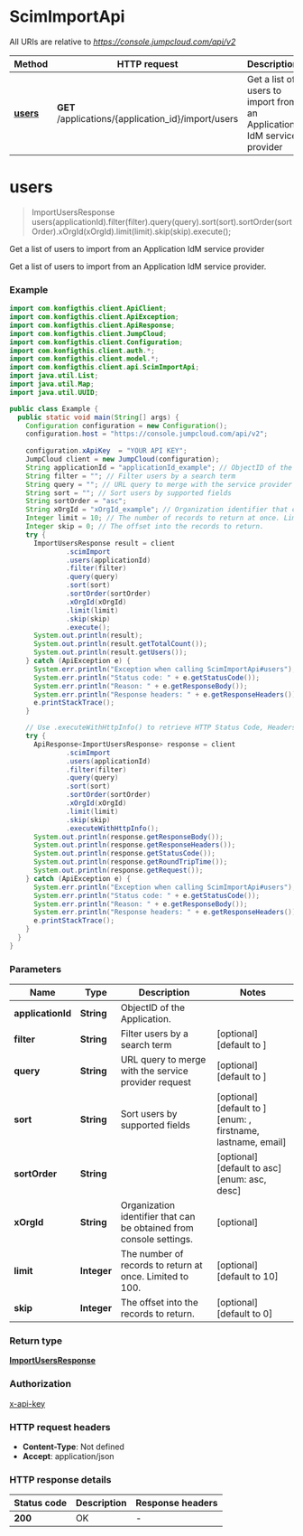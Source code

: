 # ScimImportApi

All URIs are relative to *https://console.jumpcloud.com/api/v2*

| Method | HTTP request | Description |
|------------- | ------------- | -------------|
| [**users**](ScimImportApi.md#users) | **GET** /applications/{application_id}/import/users | Get a list of users to import from an Application IdM service provider |


<a name="users"></a>
# **users**
> ImportUsersResponse users(applicationId).filter(filter).query(query).sort(sort).sortOrder(sortOrder).xOrgId(xOrgId).limit(limit).skip(skip).execute();

Get a list of users to import from an Application IdM service provider

Get a list of users to import from an Application IdM service provider.

### Example
```java
import com.konfigthis.client.ApiClient;
import com.konfigthis.client.ApiException;
import com.konfigthis.client.ApiResponse;
import com.konfigthis.client.JumpCloud;
import com.konfigthis.client.Configuration;
import com.konfigthis.client.auth.*;
import com.konfigthis.client.model.*;
import com.konfigthis.client.api.ScimImportApi;
import java.util.List;
import java.util.Map;
import java.util.UUID;

public class Example {
  public static void main(String[] args) {
    Configuration configuration = new Configuration();
    configuration.host = "https://console.jumpcloud.com/api/v2";
    
    configuration.xApiKey  = "YOUR API KEY";
    JumpCloud client = new JumpCloud(configuration);
    String applicationId = "applicationId_example"; // ObjectID of the Application.
    String filter = ""; // Filter users by a search term
    String query = ""; // URL query to merge with the service provider request
    String sort = ""; // Sort users by supported fields
    String sortOrder = "asc";
    String xOrgId = "xOrgId_example"; // Organization identifier that can be obtained from console settings.
    Integer limit = 10; // The number of records to return at once. Limited to 100.
    Integer skip = 0; // The offset into the records to return.
    try {
      ImportUsersResponse result = client
              .scimImport
              .users(applicationId)
              .filter(filter)
              .query(query)
              .sort(sort)
              .sortOrder(sortOrder)
              .xOrgId(xOrgId)
              .limit(limit)
              .skip(skip)
              .execute();
      System.out.println(result);
      System.out.println(result.getTotalCount());
      System.out.println(result.getUsers());
    } catch (ApiException e) {
      System.err.println("Exception when calling ScimImportApi#users");
      System.err.println("Status code: " + e.getStatusCode());
      System.err.println("Reason: " + e.getResponseBody());
      System.err.println("Response headers: " + e.getResponseHeaders());
      e.printStackTrace();
    }

    // Use .executeWithHttpInfo() to retrieve HTTP Status Code, Headers and Request
    try {
      ApiResponse<ImportUsersResponse> response = client
              .scimImport
              .users(applicationId)
              .filter(filter)
              .query(query)
              .sort(sort)
              .sortOrder(sortOrder)
              .xOrgId(xOrgId)
              .limit(limit)
              .skip(skip)
              .executeWithHttpInfo();
      System.out.println(response.getResponseBody());
      System.out.println(response.getResponseHeaders());
      System.out.println(response.getStatusCode());
      System.out.println(response.getRoundTripTime());
      System.out.println(response.getRequest());
    } catch (ApiException e) {
      System.err.println("Exception when calling ScimImportApi#users");
      System.err.println("Status code: " + e.getStatusCode());
      System.err.println("Reason: " + e.getResponseBody());
      System.err.println("Response headers: " + e.getResponseHeaders());
      e.printStackTrace();
    }
  }
}

```

### Parameters

| Name | Type | Description  | Notes |
|------------- | ------------- | ------------- | -------------|
| **applicationId** | **String**| ObjectID of the Application. | |
| **filter** | **String**| Filter users by a search term | [optional] [default to ] |
| **query** | **String**| URL query to merge with the service provider request | [optional] [default to ] |
| **sort** | **String**| Sort users by supported fields | [optional] [default to ] [enum: , firstname, lastname, email] |
| **sortOrder** | **String**|  | [optional] [default to asc] [enum: asc, desc] |
| **xOrgId** | **String**| Organization identifier that can be obtained from console settings. | [optional] |
| **limit** | **Integer**| The number of records to return at once. Limited to 100. | [optional] [default to 10] |
| **skip** | **Integer**| The offset into the records to return. | [optional] [default to 0] |

### Return type

[**ImportUsersResponse**](ImportUsersResponse.md)

### Authorization

[x-api-key](../README.md#x-api-key)

### HTTP request headers

 - **Content-Type**: Not defined
 - **Accept**: application/json

### HTTP response details
| Status code | Description | Response headers |
|-------------|-------------|------------------|
| **200** | OK |  -  |

